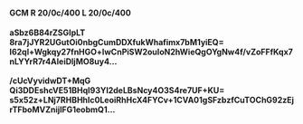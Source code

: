 #### GCM R 20/0c/400 L 20/0c/400
**aSbz6B84rZSGIpLT**<br/>**8ra7jJYR2UGutOi0nbgCumDDXfukWhafimx7bM1yiEQ=**<br/>**I62ql+Wgkqy27fnHGO+lwCnPiSW2ouIoN2hWieQgOYgNw4f/vZoFFfKqx7nLYYrR7r4AleiDljMO8uy4...**<br/><br/>
**/cUcVyvidwDT+MqG**<br/>**Qi3DDEshcVE51BHqI93Yl2deLBsNcy4O3S4re7UF+KU=**<br/>**s5x52z+LNj7RHBHhIc0LeoiRhHcX4FYCv+1CVA01gSFzbzfCuTOChG92zEjrTFboMVZnijlFG1eobmQ1...**